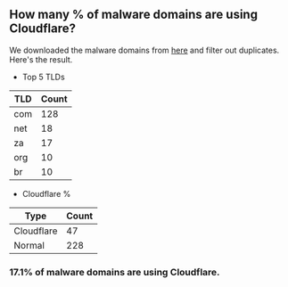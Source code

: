 ## How many % of malware domains are using Cloudflare?


We downloaded the malware domains from [here](https://urlhaus.abuse.ch) and filter out duplicates.
Here's the result.


[//]: # (start replacement)


- Top 5 TLDs

| TLD | Count |
| --- | --- |
| com | 128 |
| net | 18 |
| za | 17 |
| org | 10 |
| br | 10 |


- Cloudflare %

| Type | Count |
| --- | --- |
| Cloudflare | 47 |
| Normal | 228 |


### 17.1% of malware domains are using Cloudflare.